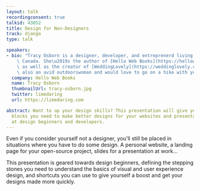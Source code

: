 ```yaml
---
layout: talk
recordingconsent: true
talkid: 43052
title: Design for Non-Designers
track: django
type: talk

speakers:
- bio: "Tracy Osborn is a designer, developer, and entreprenerd living in Toronto,\
    \ Canada. She\u2019s the author of [Hello Web Books](https://hellowebbooks.com),\
    \ as well as the creator of [WeddingLovely](https://weddinglovely.com). She's\
    \ also an avid outdoorswoman and would love to go on a hike with you."
  company: Hello Web Books
  name: Tracy Osborn
  thumbnailUrl: tracy-osborn.jpg
  twitter: limedaring
  url: https://limedaring.com

abstract: Want to up your design skills? This presentation will give you the building
  blocks you need to make better designs for your websites and presentations. Aimed
  at design beginners and developers.
---
```

Even if you consider yourself not a designer, you'll still be placed in situations where you have to do some design. A personal website, a landing page for your open-source project, slides for a presentation at work... 

This presentation is geared towards design beginners, defining the stepping stones you need to understand the basics of visual and user experience design, and shortcuts you can use to give yourself a boost and get your designs made more quickly. 
